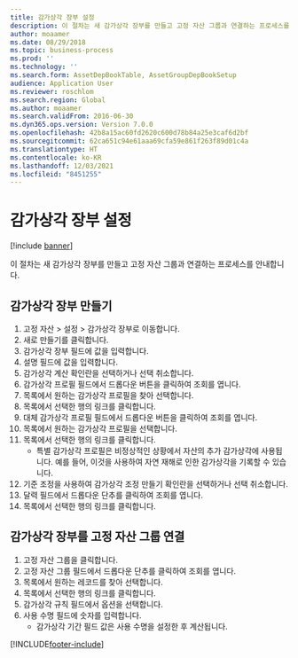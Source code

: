 ```yaml
---
title: 감가상각 장부 설정
description: 이 절차는 새 감가상각 장부를 만들고 고정 자산 그룹과 연결하는 프로세스를 안내합니다.
author: moaamer
ms.date: 08/29/2018
ms.topic: business-process
ms.prod: ''
ms.technology: ''
ms.search.form: AssetDepBookTable, AssetGroupDepBookSetup
audience: Application User
ms.reviewer: roschlom
ms.search.region: Global
ms.author: moaamer
ms.search.validFrom: 2016-06-30
ms.dyn365.ops.version: Version 7.0.0
ms.openlocfilehash: 42b8a15ac60fd2620c600d78b84a25e3caf6d2bf
ms.sourcegitcommit: 62ca651c94e61aaa69cfa59e861f263f89d01c4a
ms.translationtype: HT
ms.contentlocale: ko-KR
ms.lasthandoff: 12/03/2021
ms.locfileid: "8451255"
---
```

# <a name="set-up-depreciation-books"></a>감가상각 장부 설정 

[!include [banner](../../includes/banner.md)]

이 절차는 새 감가상각 장부를 만들고 고정 자산 그룹과 연결하는 프로세스를 안내합니다. 

## <a name="create-a-depreciation-book"></a>감가상각 장부 만들기
1. 고정 자산 > 설정 > 감가상각 장부로 이동합니다.
2. 새로 만들기를 클릭합니다.
3. 감가상각 장부 필드에 값을 입력합니다.
4. 설명 필드에 값을 입력합니다.
5. 감가상각 계산 확인란을 선택하거나 선택 취소합니다.
6. 감가상각 프로필 필드에서 드롭다운 버튼을 클릭하여 조회를 엽니다.
7. 목록에서 원하는 감가상각 프로필을 찾아 선택합니다.
8. 목록에서 선택한 행의 링크를 클릭합니다.
9. 대체 감가상각 프로필 필드에서 드롭다운 버튼을 클릭하여 조회를 엽니다.
10. 목록에서 원하는 감가상각 프로필을 선택합니다.
11. 목록에서 선택한 행의 링크를 클릭합니다.
    * 특별 감가상각 프로필은 비정상적인 상황에서 자산의 추가 감가상각에 사용됩니다. 예를 들어, 이것을 사용하여 자연 재해로 인한 감가상각을 기록할 수 있습니다.  
12. 기준 조정을 사용하여 감가상각 조정 만들기 확인란을 선택하거나 선택 취소합니다.
13. 달력 필드에서 드롭다운 단추를 클릭하여 조회를 엽니다.
14. 목록에서 선택한 행의 링크를 클릭합니다.

## <a name="associate-the-depreciation-book-with-a-fixed-asset-group"></a>감가상각 장부를 고정 자산 그룹 연결
1. 고정 자산 그룹을 클릭합니다.
2. 고정 자산 그룹 필드에서 드롭다운 단추를 클릭하여 조회를 엽니다.
3. 목록에서 원하는 레코드를 찾아 선택합니다.
4. 목록에서 선택한 행의 링크를 클릭합니다.
5. 감가상각 규칙 필드에서 옵션을 선택합니다.
6. 사용 수명 필드에 숫자를 입력합니다.
    * 감가상각 기간 필드 값은 사용 수명을 설정한 후 계산됩니다.  



[!INCLUDE[footer-include](../../../includes/footer-banner.md)]
